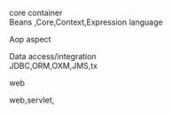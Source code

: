 core container  
	Beans ,Core,Context,Expression language

Aop  aspect

Data access/integration  
JDBC,ORM,OXM,JMS,tx

web

web,servlet,